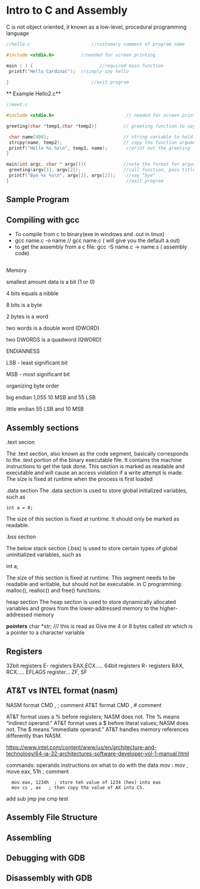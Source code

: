 # Intro to C and Assembly
C is not object oriented, it known as a low-level, procedural programming language
```c
//hello.c 				        //customary comment of program name

#include <stdio.h> 		    //needed for screen printing

main ( ) {				           //required main function
 printf("Hello Cardinal");  //simply say hello
 
}            		          	//exit program

```
** Example Hello2.c**
```c
//meet.c

#include <stdio.h>							 // needed for screen printing

greeting(char *temp1,char *temp2){ 			// greeting function to say hello

 char name[400]; 							// string variable to hold the name
 strcpy(name, temp2); 						// copy the function argument to name
 printf("Hello %s %s\n", temp1, name);		 //print out the greeting
}

main(int argc, char * argv[]){ 				//note the format for arguments
 greeting(argv[1], argv[2]); 				//call function, pass title & name
 printf("Bye %s %s\n", argv[1], argv[2]);	 //say "bye"
}											 //exit program
```

## Sample Program

## Compiling with gcc
* To compile from c to binary(exe in windows and .out in linux)
* gcc name.c -o name   // gcc name.c ( will give you the default a.out)
* to get the assembly from a c file: gcc -S name.c -> name.s ( assembly code)

## 
Memory

smallest amount data is a bit (1 or 0)

4 bits equals a nibble 

8 bits is a byte

2 bytes is a word

two words is a double word (DWORD)

two DWORDS is a quadword (QWORD)

ENDIANNESS 

LSB - least significant bit

MSB - most significant bit

organizing byte order

big endian
1,055   10 MSB and 55 LSB

little endian
55 LSB and 10 MSB

## Assembly sections
.text secion

The .text section, also known as the code segment, basically corresponds to the .text portion of the binary executable file. It contains the machine instructions to get the task done. This section is marked as readable and executable and will cause an access violation if a write attempt is made. The size is fixed at runtime when the process is first loaded

.data section
The .data section is used to store global initialized variables, such as
```
int a = 0; 

```
The size of this section is fixed at runtime. It should only be marked as readable.

.bss section

The below stack section (.bss) is used to store certain types of global uninitialized variables, such as

int a; 

The size of this section is fixed at runtime. This segment needs to be readable and writable, but should not be executable.
in C programming: malloc(), realloc() and free() functions. 

heap section 
The heap section is used to store dynamically allocated variables and grows from the lower-addressed memory to the higher-addressed memory

**pointers**
char *str; /// this is read as Give me 4 or 8 bytes called str which is a pointer to a character variable

## Registers
32bit registers E- registers EAX,ECX.....
64bit registers R- registers RAX, RCX.....
EFLAGS register... ZF, SF

## AT&T vs INTEL format (nasm)
NASM format  CMD <dest>,<source>      ; comment
AT&T format  CMD <source>, <dest>     # comment
  
AT&T format uses a % before registers; NASM does not. The % means “indirect operand.”
AT&T format uses a $ before literal values; NASM does not. The $ means “immediate operand.”
AT&T handles memory references differently than NASM.

 https://www.intel.com/content/www/us/en/architecture-and-technology/64-ia-32-architectures-software-developer-vol-1-manual.html
 
commands: operands
instructions on what to do with the data
mov :   mov <dest>,<source>    move eax, 51h ; comment
      
      mov eax, 1234h  ; store teh value of 1234 (hex) into eax
      mov cs , ax   ; then copy the value of AX into CS.
  
  
add
sub
jmp
jne
cmp
test



## Assembly File Structure

## Assembling

## Debugging with GDB

## Disassembly with GDB




